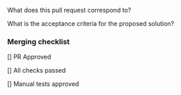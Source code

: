 What does this pull request correspond to?

What is the acceptance criteria for the proposed solution?

### Merging checklist

[] PR Approved

[] All checks passed

[] Manual tests approved